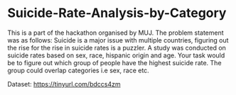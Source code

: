 # Suicide-Rate-Analysis-by-Category
This is a part of the hackathon organised by MUJ.
The problem statement was as follows:
Suicide is a major issue with multiple countries, figuring out the rise for the rise in suicide rates is a puzzler. 
A study was conducted on suicide rates based on sex, race, hispanic origin and age. 
Your task would be to figure out which group of people have the highest suicide rate. 
The group could overlap categories i.e sex, race etc.

Dataset: https://tinyurl.com/bdccs4zm
